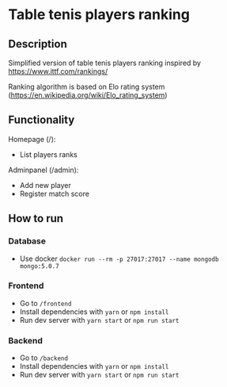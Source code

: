 # Table tenis players ranking

## Description

Simplified version of table tenis players ranking inspired by <https://www.ittf.com/rankings/>

Ranking algorithm is based on Elo rating system (<https://en.wikipedia.org/wiki/Elo_rating_system>)

## Functionality

Homepage (/):

- List players ranks

Adminpanel (/admin):

- Add new player
- Register match score

## How to run

### Database

- Use docker `docker run --rm -p 27017:27017 --name mongodb mongo:5.0.7`

### Frontend

- Go to `/frontend`
- Install dependencies with `yarn` or `npm install`
- Run dev server with `yarn start` or `npm run start`

### Backend

- Go to `/backend`
- Install dependencies with `yarn` or `npm install`
- Run dev server with `yarn start` or `npm run start`
